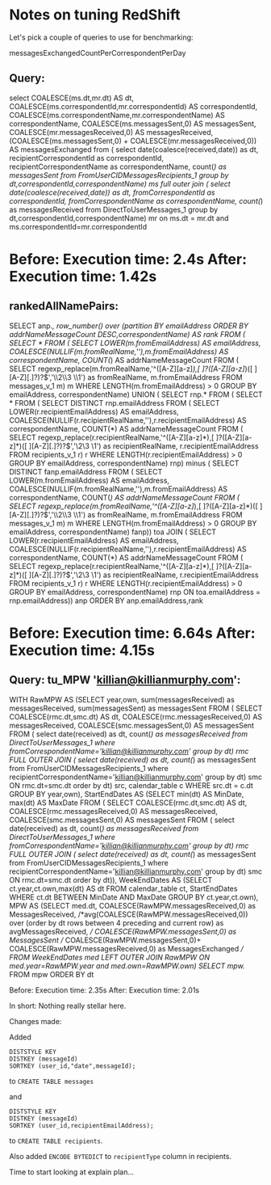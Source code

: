 # Notes on tuning RedShift

Let's pick a couple of queries to use for benchmarking:

messagesExchangedCountPerCorrespondentPerDay

Query:
------
select COALESCE(ms.dt,mr.dt) AS dt,
         COALESCE(ms.correspondentId,mr.correspondentId) AS correspondentId,
         COALESCE(ms.correspondentName,mr.correspondentName) AS correspondentName,
         COALESCE(ms.messagesSent,0) AS messagesSent,
         COALESCE(mr.messagesReceived,0) AS messagesReceived,
         (COALESCE(ms.messagesSent,0) + COALESCE(mr.messagesReceived,0)) AS messagesExchanged
  from 
    (
  select 
      date(coalesce(received,date)) as dt,
      recipientCorrespondentId as correspondentId,
      recipientCorrespondentName as correspondentName,
      count(*) as messagesSent
  from FromUserCIDMessagesRecipients_1
  group by dt,correspondentId,correspondentName) ms 
      full outer join 
    (
  select 
      date(coalesce(received,date)) as dt,
      fromCorrespondentId as correspondentId,
      fromCorrespondentName as correspondentName,
      count(*) as messagesReceived
  from DirectToUserMessages_1
  group by dt,correspondentId,correspondentName) mr 
      on ms.dt = mr.dt and ms.correspondentId=mr.correspondentId


Before: Execution time: 2.4s
After: Execution time: 1.42s
=======
rankedAllNamePairs:
-------------------
SELECT anp.*,
        row_number() over (partition BY emailAddress
                     ORDER BY addrNameMessageCount DESC,correspondentName) AS rank
  FROM (
   SELECT *
   FROM (
  SELECT LOWER(m.fromEmailAddress) AS emailAddress,
          COALESCE(NULLIF(m.fromRealName,''),m.fromEmailAddress) AS correspondentName,
          COUNT(*) AS addrNameMessageCount
   FROM (
  SELECT regexp_replace(m.fromRealName,'^([A-Z][a-z]*),[ ]?([A-Z][a-z]*)([ ][A-Z][.]?)?$','\\2\\3 \\1') as fromRealName,
          m.fromEmailAddress
  FROM messages_v_1 m) m
   WHERE LENGTH(m.fromEmailAddress) > 0
   GROUP BY emailAddress,
            correspondentName)
   UNION (
   SELECT rnp.*
   FROM (
   SELECT *
   FROM (
   SELECT DISTINCT rnp.emailAddress
   FROM (
   SELECT LOWER(r.recipientEmailAddress) AS emailAddress,
          COALESCE(NULLIF(r.recipientRealName,''),r.recipientEmailAddress) AS correspondentName,
          COUNT(*) AS addrNameMessageCount
   FROM (
  SELECT regexp_replace(r.recipientRealName,'^([A-Z][a-z]*),[ ]?([A-Z][a-z]*)([ ][A-Z][.]?)?$','\\2\\3 \\1') as recipientRealName,
          r.recipientEmailAddress
  FROM recipients_v_1 r) r
   WHERE LENGTH(r.recipientEmailAddress) > 0
   GROUP BY emailAddress,
            correspondentName) rnp) minus 
    (
   SELECT DISTINCT fanp.emailAddress
   FROM (
  SELECT LOWER(m.fromEmailAddress) AS emailAddress,
          COALESCE(NULLIF(m.fromRealName,''),m.fromEmailAddress) AS correspondentName,
          COUNT(*) AS addrNameMessageCount
   FROM (
  SELECT regexp_replace(m.fromRealName,'^([A-Z][a-z]*),[ ]?([A-Z][a-z]*)([ ][A-Z][.]?)?$','\\2\\3 \\1') as fromRealName,
          m.fromEmailAddress
  FROM messages_v_1 m) m
   WHERE LENGTH(m.fromEmailAddress) > 0
   GROUP BY emailAddress,
            correspondentName) fanp)) toa
   JOIN (
   SELECT LOWER(r.recipientEmailAddress) AS emailAddress,
          COALESCE(NULLIF(r.recipientRealName,''),r.recipientEmailAddress) AS correspondentName,
          COUNT(*) AS addrNameMessageCount
   FROM (
  SELECT regexp_replace(r.recipientRealName,'^([A-Z][a-z]*),[ ]?([A-Z][a-z]*)([ ][A-Z][.]?)?$','\\2\\3 \\1') as recipientRealName,
          r.recipientEmailAddress
  FROM recipients_v_1 r) r
   WHERE LENGTH(r.recipientEmailAddress) > 0
   GROUP BY emailAddress,
            correspondentName) rnp ON toa.emailAddress = rnp.emailAddress)) anp
  ORDER BY anp.emailAddress,rank

Before: Execution time: 6.64s
After: Execution time: 4.15s
=====

Query: tu_MPW 'killian@killianmurphy.com':
----------
WITH RawMPW AS
  (SELECT year,own,
          sum(messagesReceived) as messagesReceived,
          sum(messagesSent) as messagesSent
   FROM (
   SELECT COALESCE(rmc.dt,smc.dt) AS dt,
          COALESCE(rmc.messagesReceived,0) AS messagesReceived,
          COALESCE(smc.messagesSent,0) AS messagesSent
   FROM (
  select 
      date(received) as dt,
      count(*) as messagesReceived
  from DirectToUserMessages_1
  where fromCorrespondentName='killian@killianmurphy.com'
  group by dt) rmc
   FULL OUTER JOIN (
  select 
      date(received) as dt,
      count(*) as messagesSent
  from FromUserCIDMessagesRecipients_1
  where recipientCorrespondentName='killian@killianmurphy.com'
  group by dt) smc ON rmc.dt=smc.dt
   order by dt) src,
                    calendar_table c
   WHERE src.dt = c.dt
   GROUP BY year,own),
  StartEndDates AS
  (SELECT min(dt) AS MinDate,
          max(dt) AS MaxDate
   FROM (
   SELECT COALESCE(rmc.dt,smc.dt) AS dt,
          COALESCE(rmc.messagesReceived,0) AS messagesReceived,
          COALESCE(smc.messagesSent,0) AS messagesSent
   FROM (
  select 
      date(received) as dt,
      count(*) as messagesReceived
  from DirectToUserMessages_1
  where fromCorrespondentName='killian@killianmurphy.com'
  group by dt) rmc
   FULL OUTER JOIN (
  select 
      date(received) as dt,
      count(*) as messagesSent
  from FromUserCIDMessagesRecipients_1
  where recipientCorrespondentName='killian@killianmurphy.com'
  group by dt) smc ON rmc.dt=smc.dt
   order by dt)),
  WeekEndDates AS
  (SELECT ct.year,ct.own,max(dt) AS dt
   FROM calendar_table ct,
                       StartEndDates
   WHERE ct.dt BETWEEN MinDate AND MaxDate
   GROUP BY ct.year,ct.own),
     MPW AS
  (SELECT med.dt,
          COALESCE(RawMPW.messagesReceived,0) as MessagesReceived,
          /*avg(COALESCE(RawMPW.messagesReceived,0)) over
            (order by dt rows between 4 preceding and current row) as avgMessagesReceived, */
          COALESCE(RawMPW.messagesSent,0) as MessagesSent
          /* COALESCE(RawMPW.messagesSent,0)+ COALESCE(RawMPW.messagesReceived,0) as MessagesExchanged */
   FROM WeekEndDates med
   LEFT OUTER JOIN RawMPW ON med.year=RawMPW.year and med.own=RawMPW.own)
SELECT mpw.*
FROM mpw
ORDER BY dt

Before: Execution time: 2.35s
After: Execution time: 2.01s

In short: Nothing really stellar here.

Changes made:

Added

```
DISTSTYLE KEY
DISTKEY (messageId)
SORTKEY (user_id,"date",messageId);
```
to `CREATE TABLE messages`

and

```
DISTSTYLE KEY
DISTKEY (messageId)
SORTKEY (user_id,recipientEmailAddress);
```

to `CREATE TABLE recipients`.

Also added `ENCODE BYTEDICT` to `recipientType` column in recipients.

Time to start looking at explain plan...

